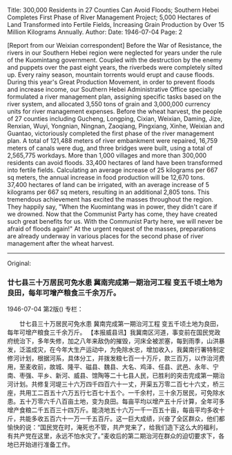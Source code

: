 Title: 300,000 Residents in 27 Counties Can Avoid Floods; Southern Hebei Completes First Phase of River Management Project; 5,000 Hectares of Land Transformed into Fertile Fields, Increasing Grain Production by Over 15 Million Kilograms Annually.
Author:
Date: 1946-07-04
Page: 2

[Report from our Weixian correspondent] Before the War of Resistance, the rivers in our Southern Hebei region were neglected for years under the rule of the Kuomintang government. Coupled with the destruction by the enemy and puppets over the past eight years, the riverbeds were completely silted up. Every rainy season, mountain torrents would erupt and cause floods. During this year's Great Production Movement, in order to prevent floods and increase income, our Southern Hebei Administrative Office specially formulated a river management plan, assigning specific tasks based on the river system, and allocated 3,550 tons of grain and 3,000,000 currency units for river management expenses. Before the wheat harvest, the people of 27 counties including Gucheng, Longping, Cixian, Weixian, Daming, Jize, Renxian, Wuyi, Yongnian, Ningnan, Zaoqiang, Pingxiang, Xinhe, Weixian and Guantao, victoriously completed the first phase of the river management plan. A total of 121,488 meters of river embankment were repaired, 16,759 meters of canals were dug, and three bridges were built, using a total of 2,565,775 workdays. More than 1,000 villages and more than 300,000 residents can avoid floods. 33,400 hectares of land have been transformed into fertile fields. Calculating an average increase of 25 kilograms per 667 sq meters, the annual increase in food production will be 12,670 tons. 37,400 hectares of land can be irrigated, with an average increase of 5 kilograms per 667 sq meters, resulting in an additional 2,805 tons. This tremendous achievement has excited the masses throughout the region. They happily say, "When the Kuomintang was in power, they didn't care if we drowned. Now that the Communist Party has come, they have created such great benefits for us. With the Communist Party here, we will never be afraid of floods again!" At the urgent request of the masses, preparations are already underway in various places for the second phase of river management after the wheat harvest.



<hr /> 

Original: 


### 廿七县三十万居民可免水患  冀南完成第一期治河工程  变五千顷土地为良田，每年可增产粮食三千余万斤。

1946-07-04
第2版()
专栏：

　　廿七县三十万居民可免水患
    冀南完成第一期治河工程
    变五千顷土地为良田，每年可增产粮食三千余万斤。
    【本报威县讯】我冀南区河道，事变前在国民党政府统治下，多年失修，加之八年来敌伪的摧毁，河床全被淤塞，每到雨季，山洪暴发，泛滥成灾，在今年大生产运动中，为免除水忠，增加收入，我冀南行署特制定修河计划，根据河系，具体分工，并拨发粮七百一十万斤，款三百万，以作治河费用，至麦收前，故城、隆平、磁县、魏县、大名、鸡泽、任县、武邑、永年、宁南、枣强、平乡、新河、威县、馆陶等二十七县人民，已胜利的突击完成第一期治河计划。共修复河堤三十六万四千四百六十一丈，开渠五万零二百七十六丈，桥三座，共用工二百五十六万五行七百七十五个。一千余村，三十余万居民，可免除水患。五十万零六千八百亩土地，变为良田。每亩平均以增产五十斤计算，全年可多增产食粮二千五百三十四万斤。能浇地五十六万一千一百五十亩，每亩平均多收十斤，共能多收五百六十一万一千五百斤。这一巨大成绩，兴奋了全区群众，他们都愉快的说：“国民党在时，淹死也不管，共产党来了，给我们造下这么大的福利，有共产党在这里，永远不怕水灾了。”麦收后的第二期治河在群众的迫切要求下，各地已开始进行准备工作。
